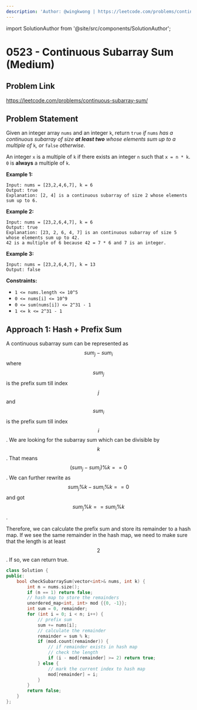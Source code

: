 ```yaml
---
description: 'Author: @wingkwong | https://leetcode.com/problems/continuous-subarray-sum/'
---
```


import SolutionAuthor from '@site/src/components/SolutionAuthor';

# 0523 - Continuous Subarray Sum (Medium)

## Problem Link

https://leetcode.com/problems/continuous-subarray-sum/

## Problem Statement

Given an integer array `nums` and an integer `k`, return `true` _if_ `nums` _has a continuous subarray of size **at least two** whose elements sum up to a multiple of_ `k`_, or_ `false` _otherwise_.

An integer `x` is a multiple of `k` if there exists an integer `n` such that `x = n * k`. `0` is **always** a multiple of `k`.

**Example 1:**

```
Input: nums = [23,2,4,6,7], k = 6
Output: true
Explanation: [2, 4] is a continuous subarray of size 2 whose elements sum up to 6.
```

**Example 2:**

```
Input: nums = [23,2,6,4,7], k = 6
Output: true
Explanation: [23, 2, 6, 4, 7] is an continuous subarray of size 5 whose elements sum up to 42.
42 is a multiple of 6 because 42 = 7 * 6 and 7 is an integer.
```

**Example 3:**

```
Input: nums = [23,2,6,4,7], k = 13
Output: false
```

**Constraints:**

* `1 <= nums.length <= 10^5`
* `0 <= nums[i] <= 10^9`
* `0 <= sum(nums[i]) <= 2^31 - 1`
* `1 <= k <= 2^31 - 1`

## Approach 1: Hash + Prefix Sum

A continuous subarray sum can be represented as $$sum_j - sum_i$$ where $$sum_j$$ is the prefix sum till index $$j$$ and $$sum_i$$ is the prefix sum till index $$i$$. We are looking for the subarray sum which can be divisible by $$k$$. That means $$(sum_j - sum_i) \% k == 0$$. We can further rewrite as $$sum_j \% k - sum_i \% k== 0$$ and got $$sum_j \% k == sum_i \% k$$.

Therefore, we can calculate the prefix sum and store its remainder to a hash map. If we see the same remainder in the hash map, we need to make sure that the length is at least $$2$$. If so, we can return true.

<SolutionAuthor name="@wingkwong"/>

```cpp
class Solution {
public:
    bool checkSubarraySum(vector<int>& nums, int k) {
        int n = nums.size();
        if (n == 1) return false;
        // hash map to store the remainders
        unordered_map<int, int> mod {{0, -1}};
        int sum = 0, remainder;
        for (int i = 0; i < n; i++) {
            // prefix sum
            sum += nums[i];
            // calculate the remainder
            remainder = sum % k; 
            if (mod.count(remainder)) {
                // if remainder exists in hash map
                // check the length
                if (i - mod[remainder] >= 2) return true;
            } else {
                // mark the current index to hash map
                mod[remainder] = i;
            }
        }
        return false;
    }
};
```
